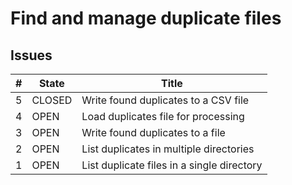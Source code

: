 # Find and manage duplicate files

## Issues

| #   | State  | Title                                      |
| --- | ------ | ------------------------------------------ |
| 5   | CLOSED | Write found duplicates to a CSV file       |
| 4   | OPEN   | Load duplicates file for processing        |
| 3   | OPEN   | Write found duplicates to a file           |
| 2   | OPEN   | List duplicates in multiple directories    |
| 1   | OPEN   | List duplicate files in a single directory |
